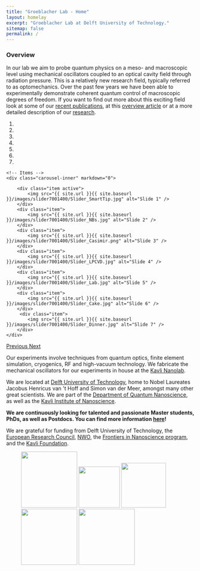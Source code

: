 ```yaml
---
title: "Groeblacher Lab - Home"
layout: homelay
excerpt: "Groeblacher Lab at Delft University of Technology."
sitemap: false
permalink: /
---
```


### Overview

In our lab we aim to probe quantum physics on a meso- and macroscopic level using mechanical oscillators coupled to an optical cavity field through radiation pressure. This is a relatively new research field, typically referred to as optomechanics. Over the past few years we have been able to experimentally demonstrate coherent quantum control of macroscopic degrees of freedom. If you want to find out more about this exciting field look at some of our [recent publications](publications), at this <a href="https://doi.org/10.1103/RevModPhys.86.1391">overview article</a> or at a more detailed description of our [research](research).

<div markdown="0" id="carousel" class="carousel slide" data-ride="carousel" data-interval="5000" data-pause="hover" >
    <!-- Menu -->
    <ol class="carousel-indicators">
        <li data-target="#carousel" data-slide-to="0" class="active"></li>
        <li data-target="#carousel" data-slide-to="1"></li>
        <li data-target="#carousel" data-slide-to="2"></li>
        <li data-target="#carousel" data-slide-to="3"></li>
        <li data-target="#carousel" data-slide-to="4"></li>
        <li data-target="#carousel" data-slide-to="5"></li>
        <li data-target="#carousel" data-slide-to="6"></li>
    </ol>

    <!-- Items -->
    <div class="carousel-inner" markdown="0">

        <div class="item active">
            <img src="{{ site.url }}{{ site.baseurl }}/images/slider7001400/Slider_SmartTip.jpg" alt="Slide 1" />
        </div>
        <div class="item">
            <img src="{{ site.url }}{{ site.baseurl }}/images/slider7001400/Slider_NBs.jpg" alt="Slide 2" />
        </div>
        <div class="item">
            <img src="{{ site.url }}{{ site.baseurl }}/images/slider7001400/Slider_Casimir.png" alt="Slide 3" />
        </div>
        <div class="item">
            <img src="{{ site.url }}{{ site.baseurl }}/images/slider7001400/Slider_LPCVD.jpg" alt="Slide 4" />
        </div>
        <div class="item">
            <img src="{{ site.url }}{{ site.baseurl }}/images/slider7001400/Slider_Lab.jpg" alt="Slide 5" />
        </div>
        <div class="item">
            <img src="{{ site.url }}{{ site.baseurl }}/images/slider7001400/Slider_Cake.jpg" alt="Slide 6" />
        </div>       
         <div class="item">
            <img src="{{ site.url }}{{ site.baseurl }}/images/slider7001400/Slider_Dinner.jpg" alt="Slide 7" />
        </div>
    </div>
  <a class="left carousel-control" href="#carousel" role="button" data-slide="prev">
    <span class="glyphicon glyphicon-chevron-left" aria-hidden="true"></span>
    <span class="sr-only">Previous</span>
  </a>
  <a class="right carousel-control" href="#carousel" role="button" data-slide="next">
    <span class="glyphicon glyphicon-chevron-right" aria-hidden="true"></span>
    <span class="sr-only">Next</span>
  </a>
</div>



Our experiments involve techniques from quantum optics, finite element simulation, cryogenics, RF and high-vacuum technology. We fabricate the mechanical oscillators for our experiments in house at the <a href="http://www.tnw.tudelft.nl/en/about-faculty/departments/quantum-nanoscience/kavli-nanolab-delft/">Kavli Nanolab</a>.

We are located at [Delft University of Technology](https://www.tudelft.nl), home to Nobel Laureates Jacobus Henricus van 't Hoff and Simon van der Meer, amongst many other great scientists. We are part of the [Department of Quantum Nanoscience](http://qn.tudelft.nl), as well as the [Kavli Institute of Nanoscience](http://kavli.tudelft.nl/).

**We are continuously looking for talented and passionate Master students, PhDs, as well as Postdocs. You can find more information [here](vacancies)!**


We are grateful for funding from Delft University of Technology, the [European Research Council](https://erc.europa.eu), [NWO](https://www.nwo.nl/en), the [Frontiers in Nanoscience program](https://casimir.researchschool.nl/nanofront-1962.html), and the [Kavli Foundation](http://www.kavlifoundation.org/).

<figure class="fourth">
  <img src="{{ site.url }}{{ site.baseurl }}/images/logopic/Logo_TUDelft.png" style="width: 150px">
  <img src="{{ site.url }}{{ site.baseurl }}/images/logopic/Logo_Nanofront.jpg" style="width: 110px">
  <img src="{{ site.url }}{{ site.baseurl }}/images/logopic/Logo_NWO.jpg" style="width: 120px">
  <img src="{{ site.url }}{{ site.baseurl }}/images/logopic/Logo_ERC.png" style="width: 150px">
  <img src="{{ site.url }}{{ site.baseurl }}/images/logopic/Logo_Kavli.gif" style="width: 150px">
</figure>
